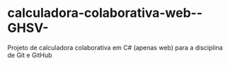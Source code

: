 # calculadora-colaborativa-web--GHSV-
Projeto de calculadora colaborativa em C# (apenas web) para a disciplina de Git e GitHub
